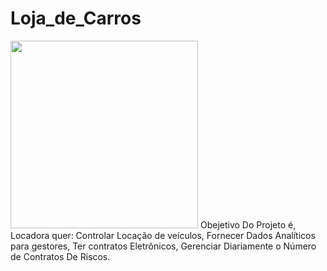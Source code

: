 # Loja_de_Carros

<img src="https://user-images.githubusercontent.com/86693748/218605085-9cc84d0d-1f2a-49a8-b1bf-17e1d8f78d47.png" width= "300px"/> 
Obejetivo Do Projeto é, Locadora quer: Controlar Locação de veículos, Fornecer Dados Analíticos para gestores, Ter contratos Eletrônicos, Gerenciar Diariamente o Número de Contratos De Riscos.
